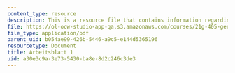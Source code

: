 ```yaml
---
content_type: resource
description: This is a resource file that contains information regarding arbeitsblatt1.
file: https://ol-ocw-studio-app-qa.s3.amazonaws.com/courses/21g-405-germany-today-intensive-study-of-german-language-and-culture-january-iap-2011/a30e3c9a3e735430ba8e8d2c246c3de3_MIT21G_405IAP11_arbeit01.pdf
file_type: application/pdf
parent_uid: b054ae99-426b-5446-a9c5-e144d5365196
resourcetype: Document
title: Arbeitsblatt 1
uid: a30e3c9a-3e73-5430-ba8e-8d2c246c3de3
---
```

